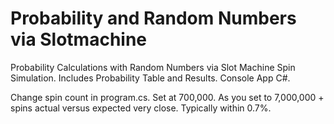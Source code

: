 # Probability and Random Numbers via Slotmachine
Probability Calculations with Random Numbers via Slot Machine Spin Simulation.  Includes Probability Table and Results. Console App C#.

Change spin count in program.cs.  Set at 700,000.  As you set to 7,000,000 + spins actual versus expected very close.  Typically within 0.7%.
